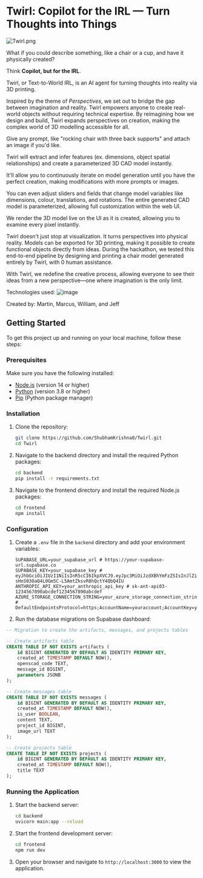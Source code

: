 # Twirl: Copilot for the IRL — Turn Thoughts into Things


![Twirl.png](https://i.ibb.co/fqZYrYn/Twirl-train.png)

What if you could describe something, like a chair or a cup, and have it physically created?

Think **Copilot, but for the IRL**. 

Twirl, or Text-to-World IRL, is an AI agent for turning thoughts into reality via 3D printing.

Inspired by the theme of *Perspectives*, we set out to bridge the gap between imagination and reality. Twirl empowers anyone to create real-world objects without requiring technical expertise. By reimagining how we design and build, Twirl expands perspectives on creation, making the complex world of 3D modelling accessible for all.

Give any prompt, like "rocking chair with three back supports" and attach an image if you'd like.

Twirl will extract and infer features (ex. dimensions, object spatial relationships) and create a parameterized 3D CAD model instantly.

It'll allow you to continuously iterate on model generation until you have the perfect creation, making modifications with more prompts or images.

You can even adjust sliders and fields that change model variables like dimensions, colour, translations, and rotations. The entire generated CAD model is parameterized, allowing full customization within the web UI.

We render the 3D model live on the UI as it is created, allowing you to examine every pixel instantly.

Twirl doesn't just stop at visualization. It turns perspectives into physical reality. Models can be exported for 3D printing, making it possible to create functional objects directly from ideas. During the hackathon, we tested this end-to-end pipeline by designing and printing a chair model generated entirely by Twirl, with 0 human assistance.

With Twirl, we redefine the creative process, allowing everyone to see their ideas from a new perspective—one where imagination is the only limit.

Technologies used: 
![image](https://github.com/user-attachments/assets/ac63649c-f9ce-4efc-a95b-ddebeb0c9d46)


Created by: 
Martin, Marcus, William, and Jeff

## Getting Started

To get this project up and running on your local machine, follow these steps:

### Prerequisites
Make sure you have the following installed:
- [Node.js](https://nodejs.org/) (version 14 or higher)
- [Python](https://www.python.org/) (version 3.8 or higher)
- [Pip](https://pip.pypa.io/en/stable/) (Python package manager)

### Installation
1. Clone the repository:
   ```bash
   git clone https://github.com/ShubhamKrishna0/Twirl.git
   cd Twirl
   ```
   
2. Navigate to the backend directory and install the required Python packages:
   ```bash
   cd backend
   pip install -r requirements.txt
   ```

3. Navigate to the frontend directory and install the required Node.js packages:
   ```bash
   cd frontend
   npm install
   ```

### Configuration
1. Create a `.env` file in the `backend` directory and add your environment variables:
   ```plaintext
   SUPABASE_URL=your_supabase_url # https://your-supabase-url.supabase.co
   SUPABASE_KEY=your_supabase_key # eyJhbGciOiJIUzI1NiIsInR5cCI6IkpXVCJ9.eyJpc3MiOiJzdXBhYmFzZSIsInJlZiI6InVzZXItYXR0YWNob3MtY29wZW90Iiwicm9sZSI6ImFub24iLCJpYXQiOjE3MjYwMzIwMjgsImV4cCI6MjA0MTYwODAyOH0.6-sHnS03OaQ4L0Gm5C-L5AmtZksvR8hQctY4QbQ4IU
   ANTHROPIC_API_KEY=your_anthropic_api_key # sk-ant-api03-1234567890abcdef1234567890abcdef
   AZURE_STORAGE_CONNECTION_STRING=your_azure_storage_connection_string # DefaultEndpointsProtocol=https;AccountName=youraccount;AccountKey=yourkey;EndpointSuffix=core.windows.net
   ```
2. Run the database migrations on Supabase dashboard:

```sql
-- Migration to create the artifacts, messages, and projects tables

-- Create artifacts table
CREATE TABLE IF NOT EXISTS artifacts (
    id BIGINT GENERATED BY DEFAULT AS IDENTITY PRIMARY KEY,
    created_at TIMESTAMP DEFAULT NOW(),
    openscad_code TEXT,
    message_id BIGINT,
    parameters JSONB
);

-- Create messages table
CREATE TABLE IF NOT EXISTS messages (
    id BIGINT GENERATED BY DEFAULT AS IDENTITY PRIMARY KEY,
    created_at TIMESTAMP DEFAULT NOW(),
    is_user BOOLEAN,
    content TEXT,
    project_id BIGINT,
    image_url TEXT
);

-- Create projects table
CREATE TABLE IF NOT EXISTS projects (
    id BIGINT GENERATED BY DEFAULT AS IDENTITY PRIMARY KEY,
    created_at TIMESTAMP DEFAULT NOW(),
    title TEXT
);
```

### Running the Application
1. Start the backend server:
   ```bash
   cd backend
   uvicorn main:app --reload
   ```

2. Start the frontend development server:
   ```bash
   cd frontend
   npm run dev
   ```

3. Open your browser and navigate to `http://localhost:3000` to view the application.
